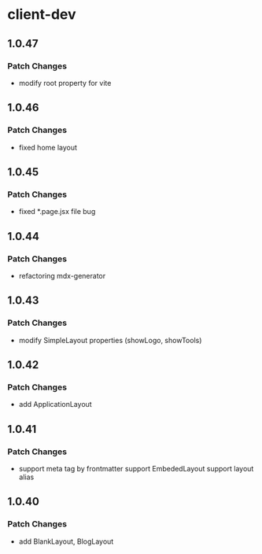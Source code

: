# client-dev

## 1.0.47

### Patch Changes

- modify root property for vite

## 1.0.46

### Patch Changes

- fixed home layout

## 1.0.45

### Patch Changes

- fixed \*.page.jsx file bug

## 1.0.44

### Patch Changes

- refactoring mdx-generator

## 1.0.43

### Patch Changes

- modify SimpleLayout properties (showLogo, showTools)

## 1.0.42

### Patch Changes

- add ApplicationLayout

## 1.0.41

### Patch Changes

- support meta tag by frontmatter
  support EmbededLayout
  support layout alias

## 1.0.40

### Patch Changes

- add BlankLayout, BlogLayout
